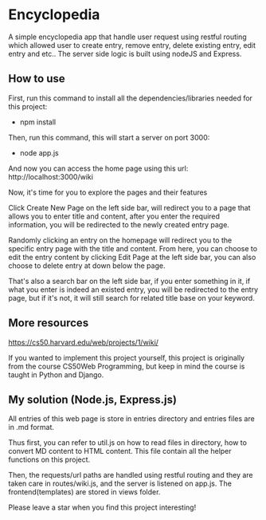 # Encyclopedia
A simple encyclopedia app that handle user request using restful routing which allowed user to create entry, remove entry, delete existing entry, edit entry and etc.. The server side logic is built using nodeJS and Express.

## How to use
First, run this command to install all the dependencies/libraries needed for this project: 
- npm install

Then, run this command, this will start a server on port 3000:
- node app.js

And now you can access the home page using this url:
    http://localhost:3000/wiki

Now, it's time for you to explore the pages and their features

Click Create New Page on the left side bar, will redirect you to a page that allows you to enter title and content, after you enter the required information, you will be redirected to the newly created entry page.

Randomly clicking an entry on the homepage will redirect you to the specific entry page with the title and content. From here, you can choose to edit the entry content by clicking Edit Page at the left side bar, you can also choose to delete entry at down below the page.

That's also a search bar on the left side bar, if you enter something in it, if what you enter is indeed an existed entry, you will be redirected to the entry page, but if it's not, it will still search for related title base on your keyword.

## More resources
https://cs50.harvard.edu/web/projects/1/wiki/

If you wanted to implement this project yourself, this project is originally from the course CS50Web Programming, but keep in mind the course is taught in Python and Django.

## My solution (Node.js, Express.js)
All entries of this web page is store in entries directory and entries files are in .md format.

Thus first, you can refer to util.js on how to read files in directory, how to convert MD content to HTML content. This file contain all the helper functions on this project.

Then, the requests/url paths are handled using restful routing and they are taken care in routes/wiki.js, and the server is listened on app.js. The frontend(templates) are stored in views folder.

Please leave a star when you find this project interesting!